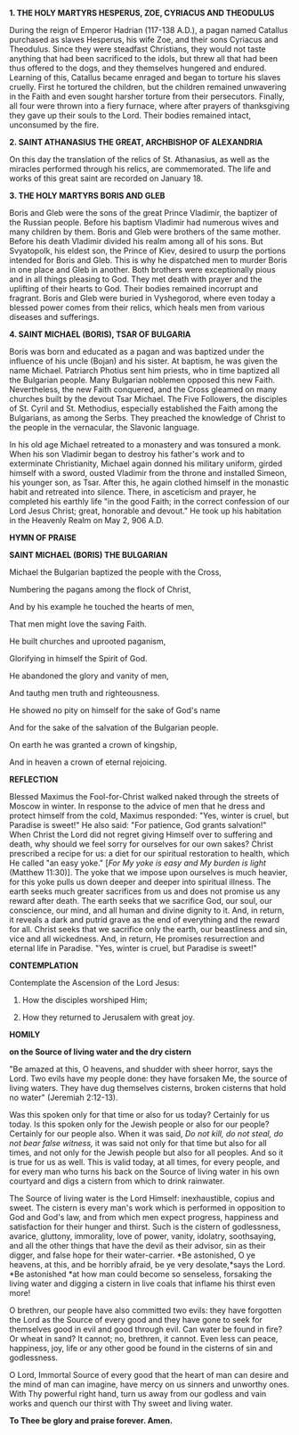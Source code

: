 
**1. THE HOLY MARTYRS HESPERUS, ZOE, CYRIACUS AND THEODULUS**

During the reign of Emperor Hadrian (117-138 A.D.), a pagan named Catallus purchased as slaves Hesperus, his wife Zoe, and their sons Cyriacus and Theodulus. Since they were steadfast Christians, they would not taste anything that had been sacrificed to the idols, but threw all that had been thus offered to the dogs, and they themselves hungered and endured. Learning of this, Catallus became enraged and began to torture his slaves cruelly. First he tortured the children, but the children remained unwavering in the Faith and even sought harsher torture from their persecutors. Finally, all four were thrown into a fiery furnace, where after prayers of thanksgiving they gave up their souls to the Lord. Their bodies remained intact, unconsumed by the fire.

**2. SAINT ATHANASIUS THE GREAT, ARCHBISHOP OF ALEXANDRIA**

On this day the translation of the relics of St. Athanasius, as well as the miracles performed through his relics, are commemorated. The life and works of this great saint are recorded on January 18.

**3. THE HOLY MARTYRS BORIS AND GLEB**

Boris and Gleb were the sons of the great Prince Vladimir, the baptizer of the Russian people. Before his baptism Vladimir had numerous wives and many children by them. Boris and Gleb were brothers of the same mother. Before his death Vladimir divided his realm among all of his sons. But Svyatopolk, his eldest son, the Prince of Kiev, desired to usurp the portions intended for Boris and Gleb. This is why he dispatched men to murder Boris in one place and Gleb in another. Both brothers were exceptionally pious and in all things pleasing to God. They met death with prayer and the uplifting of their hearts to God. Their bodies remained incorrupt and fragrant. Boris and Gleb were buried in Vyshegorod, where even today a blessed power comes from their relics, which heals men from various diseases and sufferings.

**4. SAINT MICHAEL (BORIS), TSAR OF BULGARIA**

Boris was born and educated as a pagan and was baptized under the influence of his uncle (Bojan) and his sister. At baptism, he was given the name Michael. Patriarch Photius sent him priests, who in time baptized all the Bulgarian people. Many Bulgarian noblemen opposed this new Faith.  Nevertheless, the new Faith conquered, and the Cross gleamed on many churches built by the devout Tsar Michael. The Five Followers, the disciples of St. Cyril and St. Methodius, especially established the Faith among the Bulgarians, as among the Serbs. They preached the knowledge of Christ to the people in the vernacular, the Slavonic language.

In his old age Michael retreated to a monastery and was tonsured a monk. When his son Vladimir began to destroy his father's work and to exterminate Christianity, Michael again donned his military uniform, girded himself with a sword, ousted Vladimir from the throne and installed Simeon, his younger son, as Tsar. After this, he again clothed himself in the monastic habit and retreated into silence. There, in asceticism and prayer, he completed his earthly life "in the good Faith; in the correct confession of our Lord Jesus Christ; great, honorable and devout." He took up his habitation in the Heavenly Realm on May 2, 906 A.D.



**HYMN OF PRAISE**

**SAINT MICHAEL (BORIS) THE BULGARIAN**

Michael the Bulgarian baptized the people with the Cross,

Numbering the pagans among the flock of Christ,

And by his example he touched the hearts of men,

That men might love the saving Faith.

He built churches and uprooted paganism,

Glorifying in himself the Spirit of God.

He abandoned the glory and vanity of men,

And tauthg men truth and righteousness.

He showed no pity on himself for the sake of God's name

And for the sake of the salvation of the Bulgarian people.

On earth he was granted a crown of kingship,

And in heaven a crown of eternal rejoicing.


**REFLECTION**

Blessed Maximus the Fool-for-Christ walked naked through the streets of Moscow in winter. In response to the advice of men that he dress and protect himself from the cold, Maximus responded: "Yes, winter is cruel, but Paradise is sweet!" He also said: "For patience, God grants salvation!" When Christ the Lord did not regret giving Himself over to suffering and death, why should we feel sorry for ourselves for our own sakes? Christ prescribed a recipe for us: a diet for our spiritual restoration to health, which He called "an easy yoke." [*For My yoke is easy and My burden is light* (Matthew 11:30)]. The yoke that we impose upon ourselves is much heavier, for this yoke pulls us down deeper and deeper into spiritual illness. The earth seeks much greater sacrifices from us and does not promise us any reward after death. The earth seeks that we sacrifice God, our soul, our conscience, our mind, and all human and divine dignity to it. And, in return, it reveals a dark and putrid grave as the end of everything and the reward for all. Christ seeks that we sacrifice only the earth, our beastliness and sin, vice and all wickedness. And, in return, He promises resurrection and eternal life in Paradise. "Yes, winter is cruel, but Paradise is sweet!"

**CONTEMPLATION** 


Contemplate the Ascension of the Lord Jesus:

1.  How the disciples worshiped Him;

1.  How they returned to Jerusalem with great joy.



**HOMILY** 


**on the Source of living water and the dry cistern**

"Be amazed at this, O heavens, and shudder with sheer horror, says the Lord. Two evils have my people done: they have forsaken Me, the source of living waters. They have dug themselves cisterns, broken cisterns that hold no water" (Jeremiah 2:12-13).

Was this spoken only for that time or also for us today? Certainly for us today. Is this spoken only for the Jewish people or also for our people? Certainly for our people also. When it was said, *Do not kill, do not steal, do not bear false witness,* it was said not only for that time but also for all times, and not only for the Jewish people but also for all peoples. And so it is true for us as well. This is valid today, at all times, for every people, and for every man who turns his back on the Source of living water in his own courtyard and digs a cistern from which to drink rainwater.

The Source of living water is the Lord Himself: inexhaustible, copius and sweet. The cistern is every man's work which is performed in opposition to God and God's law, and from which men expect progress, happiness and satisfaction for their hunger and thirst. Such is the cistern of godlessness, avarice, gluttony, immorality, love of power, vanity, idolatry, soothsaying, and all the other things that have the devil as their advisor, sin as their digger, and false hope for their water-carrier. *Be astonished, O ye heavens, at this, and be horribly afraid, be ye very desolate,*says the Lord. *Be astonished *at how man could become so senseless, forsaking the living water and digging a cistern in live coals that inflame his thirst even more!

O brethren, our people have also committed two evils: they have forgotten the Lord as the Source of every good and they have gone to seek for themselves good in evil and good through evil. Can water be found in fire? Or wheat in sand? It cannot; no, brethren, it cannot. Even less can peace, happiness, joy, life or any other good be found in the cisterns of sin and godlessness.

O Lord, Immortal Source of every good that the heart of man can desire and the mind of man can imagine, have mercy on us sinners and unworthy ones. With Thy powerful right hand, turn us away from our godless and vain works and quench our thirst with Thy sweet and living water.

**To Thee be glory and praise forever. Amen.**

